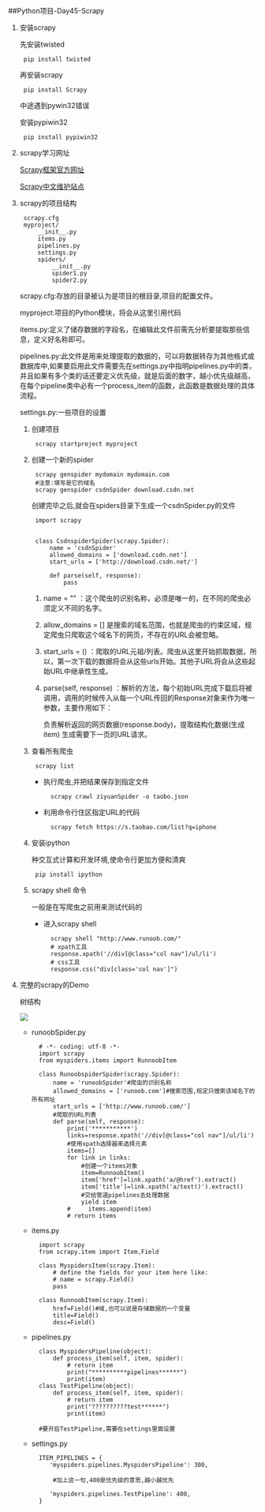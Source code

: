 ##Python项目-Day45-Scrapy
1. 安装scrapy

	先安装twisted

		pip install twisted

	再安装scrapy

		pip install Scrapy

	中途遇到pywin32错误

	安装pypiwin32

		pip install pypiwin32


2. scrapy学习网址

	[Scrapy框架官方网址](http://doc.scrapy.org/en/latest)

	[Scrapy中文维护站点](http://scrapy-chs.readthedocs.io/zh_CN/latest/index.html)

3. scrapy的项目结构

		scrapy.cfg
		myproject/
		    __init__.py
		    items.py
		    pipelines.py
		    settings.py
		    spiders/
		        __init__.py
		        spider1.py
		        spider2.py

	scrapy.cfg:存放的目录被认为是项目的根目录,项目的配置文件。

	myproject:项目的Python模块，将会从这里引用代码
	
	items.py:定义了储存数据的字段名，在编辑此文件前需先分析要提取那些信息，定义好名称即可。

	pipelines.py:此文件是用来处理提取的数据的，可以将数据转存为其他格式或数据库中,如果要启用此文件需要先在settings.py中指明pipelines.py中的类，并且如果有多个类的话还要定义优先级，就是后面的数字，越小优先级越高， 在每个pipeline类中必有一个process_item的函数，此函数是数据处理的具体流程。

	settings.py:一些项目的设置


	1. 创建项目

			scrapy startproject myproject

	2. 创建一个新的spider


			scrapy genspider mydomain mydomain.com
			#注意:填写是它的域名
			scrapy genspider csdnSpider download.csdn.net

		创建完毕之后,就会在spiders目录下生成一个csdnSpider.py的文件

			import scrapy
			
			
			class CsdnspiderSpider(scrapy.Spider):
			    name = 'csdnSpider'
			    allowed_domains = ['download.csdn.net']
			    start_urls = ['http://download.csdn.net/']
			
			    def parse(self, response):
			        pass

		1. name = "" ：这个爬虫的识别名称，必须是唯一的，在不同的爬虫必须定义不同的名字。
		2. allow_domains = [] 是搜索的域名范围，也就是爬虫的约束区域，规定爬虫只爬取这个域名下的网页，不存在的URL会被忽略。
		3. start_urls = () ：爬取的URL元祖/列表。爬虫从这里开始抓取数据，所以，第一次下载的数据将会从这些urls开始。其他子URL将会从这些起始URL中继承性生成。
	
		4. parse(self, response) ：解析的方法，每个初始URL完成下载后将被调用，调用的时候传入从每一个URL传回的Response对象来作为唯一参数，主要作用如下：


			负责解析返回的网页数据(response.body)，提取结构化数据(生成item)
		生成需要下一页的URL请求。

	3. 查看所有爬虫

			scrapy list

		* 执行爬虫,并把结果保存到指定文件

				scrapy crawl ziyuanSpider -o taobo.json
		* 利用命令行住区指定URL的代码

				scrapy fetch https://s.taobao.com/list?q=iphone

	4. 安装ipython

		种交互式计算和开发环境,使命令行更加方便和清爽

			pip install ipython

	5. scrapy shell 命令
		
		一般是在写爬虫之前用来测试代码的

		* 进入scrapy shell
	
				scrapy shell "http://www.runoob.com/"
				# xpath工具
				response.xpath('//div[@class="col nav"]/ul/li')
				# css工具
				response.css("div[class='col nav']")
		
4. 完整的scrapy的Demo

	树结构
	
	![](https://i.imgur.com/pZyoO49.jpg)

	* runoobSpider.py

			# -*- coding: utf-8 -*-
			import scrapy
			from myspiders.items import RunnoobItem
			
			class RunoobspiderSpider(scrapy.Spider):
			    name = 'runoobSpider'#爬虫的识别名称
			    allowed_domains = ['runoob.com']#搜索范围,规定只搜索该域名下的所有网址
			    start_urls = ['http://www.runoob.com/']
				#爬取的URL列表
			    def parse(self, response):
			        print('***********')
			        links=response.xpath('//div[@class="col nav"]/ul/li')
					#使用xpath选择器来选择元素
			        items=[]
			        for link in links:
						#创建一个items对象
			            item=RunnoobItem()
			            item['href']=link.xpath('a/@href').extract()
			            item['title']=link.xpath('a/text()').extract()
						#交给管道pipelines去处理数据
			            yield item
			        #     items.append(item)
			        # return items

	* items.py


	
			import scrapy
			from scrapy.item import Item,Field
			
			class MyspidersItem(scrapy.Item):
			    # define the fields for your item here like:
			    # name = scrapy.Field()
			    pass
			
			class RunnoobItem(scrapy.Item):
			    href=Field()#域,也可以说是存储数据的一个变量
			    title=Field()
			    desc=Field()

	* pipelines.py

			class MyspidersPipeline(object):
			    def process_item(self, item, spider):
			        # return item
			        print("**********pipelines******")
			        print(item)
			class TestPipeline(object):
			    def process_item(self, item, spider):
			        # return item
			        print("??????????test******")
			        print(item)

			#要开启TestPipeline,需要在settings里面设置


	* settings.py


			ITEM_PIPELINES = {
			   'myspiders.pipelines.MyspidersPipeline': 300,
	
				#加上这一句,400是优先级的意思,越小越优先
	
			   'myspiders.pipelines.TestPipeline': 400,
			}